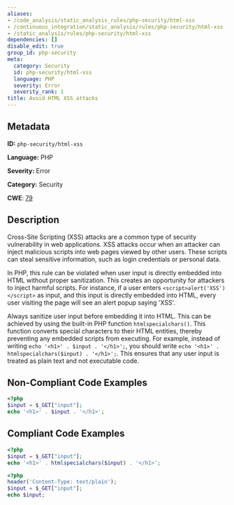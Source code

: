 ```yaml
---
aliases:
- /code_analysis/static_analysis_rules/php-security/html-xss
- /continuous_integration/static_analysis/rules/php-security/html-xss
- /static_analysis/rules/php-security/html-xss
dependencies: []
disable_edit: true
group_id: php-security
meta:
  category: Security
  id: php-security/html-xss
  language: PHP
  severity: Error
  severity_rank: 1
title: Avoid HTML XSS attacks
---
```

<!--  SOURCED FROM https://github.com/DataDog/datadog-static-analyzer-rule-docs -->


## Metadata
**ID:** `php-security/html-xss`

**Language:** PHP

**Severity:** Error

**Category:** Security

**CWE**: [79](https://cwe.mitre.org/data/definitions/79.html)

## Description
Cross-Site Scripting (XSS) attacks are a common type of security vulnerability in web applications. XSS attacks occur when an attacker can inject malicious scripts into web pages viewed by other users. These scripts can steal sensitive information, such as login credentials or personal data.

In PHP, this rule can be violated when user input is directly embedded into HTML without proper sanitization. This creates an opportunity for attackers to inject harmful scripts. For instance, if a user enters `<script>alert('XSS')</script>` as input, and this input is directly embedded into HTML, every user visiting the page will see an alert popup saying 'XSS'.

Always sanitize user input before embedding it into HTML. This can be achieved by using the built-in PHP function `htmlspecialchars()`. This function converts special characters to their HTML entities, thereby preventing any embedded scripts from executing. For example, instead of writing `echo '<h1>' . $input . '</h1>';`, you should write `echo '<h1>' . htmlspecialchars($input) . '</h1>';`. This ensures that any user input is treated as plain text and not executable code.

## Non-Compliant Code Examples
```php
<?php
$input = $_GET["input"];
echo '<h1>' . $input . '</h1>';
```

## Compliant Code Examples
```php
<?php
$input = $_GET["input"];
echo '<h1>' . htmlspecialchars($input) . '</h1>';
```

```php
<?php
header('Content-Type: text/plain');
$input = $_GET["input"];
echo $input;
```
